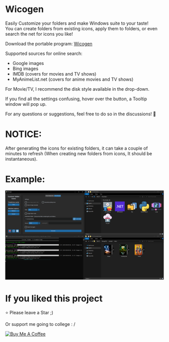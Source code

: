 # Wicogen
Easily Customize your folders and make Windows suite to your taste!<br />
You can create folders from existing icons, apply them to folders, or even search the net for icons you like!

Download the portable program: [Wicogen](https://github.com/idanach/Wicogen-windows-icon-generator/releases)

Supported sources for online search: 
  - Google images 
  - Bing images
  - IMDB (covers for movies and TV shows)
  - MyAnimeList.net (covers for anime movies and TV shows)

For Movie/TV, I recommend the disk style available in the drop-down.

If you find all the settings confusing, hover over the button, a Tooltip window will pop up.

For any questions or suggestions, feel free to do so in the discussions! 💬

# NOTICE:
After generating the icons for existing folders, it can take a couple of minutes to refresh (When creating new folders from icons, It should be instantaneous).

# Example:

![image](exaple.PNG)


# If you liked this project
⭐ Please leave a Star ;)

Or support me going to college : /
<p>
  <a href="https://www.buymeacoffee.com/idanach" target="_blank">
    <img src="https://i.imgur.com/5X29MVY.png" alt="Buy Me A Coffee" height="60dp">
  </a>
</p>
